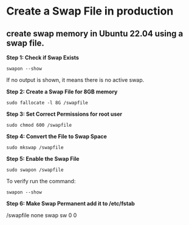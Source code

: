 # Create a Swap File in production

## create swap memory in Ubuntu 22.04 using a swap file.

**Step 1: Check if Swap Exists**

`swapon --show`

If no output is shown, it means there is no active swap.

**Step 2: Create a Swap File for 8GB memory**

`sudo fallocate -l 8G /swapfile`

**Step 3: Set Correct Permissions for root user**

`sudo chmod 600 /swapfile`

**Step 4: Convert the File to Swap Space**

`sudo mkswap /swapfile`

**Step 5: Enable the Swap File**

`sudo swapon /swapfile`

To verify run the command:

`swapon --show`

**Step 6: Make Swap Permanent add it to /etc/fstab**

/swapfile none swap sw 0 0

